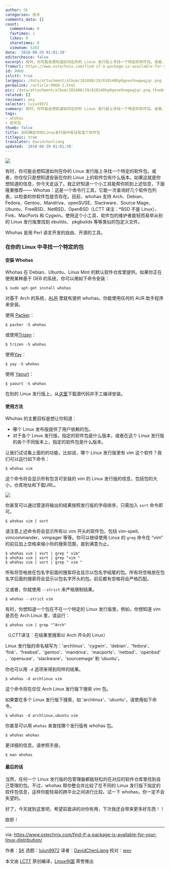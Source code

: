 ```yaml
---
author: Sk
categories: 技术
comments_data: []
count:
  commentnum: 0
  favtimes: 1
  likes: 0
  sharetimes: 0
  viewnum: 5263
date: '2018-08-29 01:01:38'
editorchoice: false
excerpt: 有时，你可能会想知道如何在你的 Linux 发行版上寻找一个特定的软件包。或者，你仅仅只是想知道安装在你的 Linux 上的软件包有什么版本。
fromurl: https://www.ostechnix.com/find-if-a-package-is-available-for-your-linux-distribution/
id: 9960
islctt: true
largepic: /data/attachment/album/201808/29/010140hp0gexe5nwgwqjqr.png
permalink: /article-9960-1.html
pic: /data/attachment/album/201808/29/010140hp0gexe5nwgwqjqr.png.thumb.jpg
related: []
reviewer: wxy
selector: lujun9972
summary: 有时，你可能会想知道如何在你的 Linux 发行版上寻找一个特定的软件包。或者，你仅仅只是想知道安装在你的 Linux 上的软件包有什么版本。
tags:
- whohas
- 软件包
thumb: false
title: 如何确定你的Linux发行版中有没有某个软件包
titlepic: true
translator: davidchenliang
updated: '2018-08-29 01:01:38'
---
```


![](/data/attachment/album/201808/29/010140hp0gexe5nwgwqjqr.png)


有时，你可能会想知道如何在你的 Linux 发行版上寻找一个特定的软件包。或者，你仅仅只是想知道安装在你的 Linux 上的软件包有什么版本。如果这就是你想知道的信息，你今天走运了。我正好知道一个小工具能帮你抓到上述信息，下面隆重推荐—— Whohas：这是一个命令行工具，它能一次查询好几个软件包列表，以检查的你软件包是否存在。目前，whohas 支持 Arch、Debian、Fedora、Gentoo、Mandriva、openSUSE、Slackware、Source Mage、Ubuntu、FreeBSD、NetBSD、OpenBSD（LCTT 译注：\*BSD 不是 Linux）、Fink、MacPorts 和 Cygwin。使用这个小工具，软件包的维护者能轻而易举从别的 Linux 发行版里找到 ebuilds、 pkgbuilds 等等类似的包定义文件。


Whohas 是用 Perl 语言开发的自由、开源的工具。


### 在你的 Linux 中寻找一个特定的包


#### 安装 Whohas


Whohas 在 Debian、Ubuntu、Linux Mint 的默认软件仓库里提供。如果你正在使用某种基于 DEB 的系统，你可以用如下命令安装：



```
$ sudo apt-get install whohas
```

对基于 Arch 的系统，[AUR](https://aur.archlinux.org/packages/whohas/) 里就有提供 whohas。你能使用任何的 AUR 助手程序来安装。


使用 [Packer](https://www.ostechnix.com/install-packer-arch-linux-2/)：



```
$ packer -S whohas
```

或使用[Trizen](https://www.ostechnix.com/trizen-lightweight-aur-package-manager-arch-based-systems/)：



```
$ trizen -S whohas
```

使用[Yay](https://www.ostechnix.com/yay-found-yet-another-reliable-aur-helper/)：



```
$ yay -S whohas
```

使用 [Yaourt](https://www.ostechnix.com/install-yaourt-arch-linux/)：



```
$ yaourt -S whohas
```

在别的 Linux 发行版上，从[这里](http://www.philippwesche.org/200811/whohas/intro.html)下载源代码并手工编译安装。


#### 使用方法


Whohas 的主要目标是想让你知道：


* 哪个 Linux 发布版提供了用户依赖的包。
* 对于各个 Linux 发行版，指定的软件包是什么版本，或者在这个 Linux 发行版的各个不同版本上，指定的软件包是什么版本。


让我们试试看上面的的功能，比如说，哪个 Linux 发行版里有 vim 这个软件？我们可以运行如下命令：



```
$ whohas vim
```

这个命令将会显示所有包含可安装的 vim 的 Linux 发行版的信息，包括包的大小，仓库地址和下载URL。


![](/data/attachment/album/201808/29/010141v8hpkhbchzbqpdqd.png)


你甚至可以通过管道将输出的结果按照发行版的字母排序，只需加入 `sort` 命令即可。



```
$ whohas vim | sort
```

请注意上述命令将会显示所有以 vim 开头的软件包，包括 vim-spell、vimcommander、vimpager 等等。你可以继续使用 Linux 的 `grep` 命令在 “vim” 的前后加上空格来缩小你的搜索范围，直到满意为止。



```
$ whohas vim | sort | grep " vim"
$ whohas vim | sort | grep "vim "
$ whohas vim | sort | grep " vim "
```

所有将空格放在包名字前面的搜索将会显示以包名字结尾的包。所有将空格放在包名字后面的搜索将会显示以包名字开头的包。前后都有空格将会严格匹配。


又或者，你就使用 `--strict` 来严格限制结果。



```
$ whohas --strict vim
```

有时，你想知道一个包在不在一个特定的 Linux 发行版里。例如，你想知道 vim 是否在 Arch Linux 里，请运行：



```
$ whohas vim | grep "^Arch"
```

（LCTT译注：在结果里搜索以 Arch 开头的 Linux）


Linux 发行版的命名缩写为：'archlinux'、'cygwin'、'debian'、'fedora'、 ‘fink'、'freebsd'、'gentoo'、'mandriva'、'macports'、'netbsd'、'openbsd'、'opensuse'、'slackware'、'sourcemage’ 和 ‘ubuntu'。


你也可以用 `-d` 选项来得到同样的结果。



```
$ whohas -d archlinux vim
```

这个命令将在仅仅 Arch Linux 发行版下搜索 vim 包。


如果要在多个 Linux 发行版下搜索，如 'archlinux'、'ubuntu'，请使用如下命令。



```
$ whohas -d archlinux,ubuntu vim
```

你甚至可以用 `whohas` 来查找哪个发行版有 whohas 包。



```
$ whohas whohas
```

更详细的信息，请参照手册。



```
$ man whohas
```

#### 最后的话


当然，任何一个 Linux 发行版的包管理器都能轻松的在对应的软件仓库里找到自己管理的包。不过，whohas 帮你整合并比较了在不同的 Linux 发行版下指定的软件包信息，这样你能轻易的跨平台之间进行比较。试一下 whohas，你一定不会失望的。


好了，今天就到这里吧，希望前面讲的对你有用，下次我还会带来更多好东西！！


欧耶！




---


via: <https://www.ostechnix.com/find-if-a-package-is-available-for-your-linux-distribution/>


作者：[SK](https://www.ostechnix.com/author/sk/) 选题：[lujun9972](https://github.com/lujun9972) 译者：[DavidChenLiang](https://github.com/davidchenliang) 校对：[wxy](https://github.com/wxy)


本文由 [LCTT](https://github.com/LCTT/TranslateProject) 原创编译，[Linux中国](https://linux.cn/) 荣誉推出